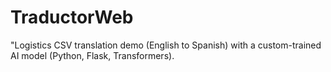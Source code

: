 # TraductorWeb
"Logistics CSV translation demo (English to Spanish) with a custom-trained AI model (Python, Flask, Transformers).
